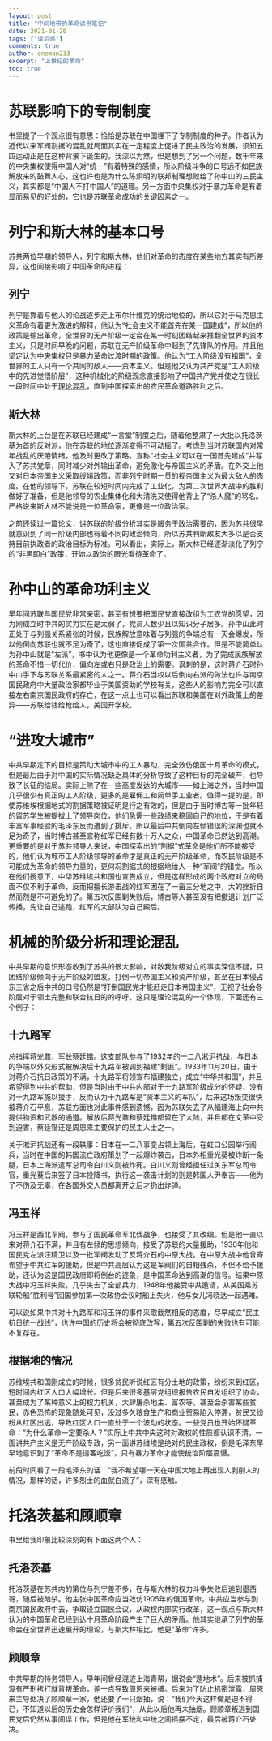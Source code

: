 ```yaml
---
layout: post
title: "中间地带的革命读书笔记"
date: 2021-01-20
tags: ["读后感"]
comments: true
author: oneman233
excerpt: "上世纪的革命"
toc: true
---
```


# 苏联影响下的专制制度

书里提了一个观点很有意思：恰恰是苏联在中国埋下了专制制度的种子。作者认为近代以来军阀割据的混乱就局面其实在一定程度上促进了民主政治的发展，须知五四运动正是在这种背景下诞生的。我深以为然，但是想到了另一个问题，数千年来的中央集权使得中国人对“统一”有着特殊的感情，所以阶级斗争的口号远不如民族解放来的鼓舞人心，这也许也是为什么陈炯明的联邦制理想败给了孙中山的三民主义，其实都是“中国人不打中国人”的道理。另一方面中央集权对于暴力革命是有着显而易见的好处的，它也是苏联革命成功的关键因素之一。

# 列宁和斯大林的基本口号

苏共两位早期的领导人，列宁和斯大林，他们对革命的态度在某些地方其实有所差异，这也间接影响了中国革命的进程：

## 列宁

列宁是靠着与他人的论战逐步走上布尔什维克的统治地位的，所以它对于马克思主义革命有着更为激进的解释，他认为“社会主义不能首先在某一国建成”，所以他的政策是输出革命，全世界的无产阶级一定会在某一时刻团结起来推翻全世界的资本主义，只是时间早晚的问题，苏联在无产阶级革命中起到了先锋队的作用。并且他坚定认为中央集权只是暴力革命过渡时期的政策。他认为“工人阶级没有祖国”，全世界的工人只有一个共同的敌人——资本主义。但是他又认为共产党是“工人阶级中的先进觉悟阶层”，这种机械化的阶级观念直接影响了中国共产党并使之在很长一段时间中处于[理论混乱](#机械的阶级分析和理论混乱)，直到中国探索出的农民革命道路胜利之后。

## 斯大林

斯大林的上台是在苏联已经建成“一言堂”制度之后，随着他整肃了一大批以托洛茨基为首的反对派，他在苏联的地位逐渐变得不可动摇了。考虑到当时苏联国内对常年战乱的厌倦情绪，他及时更改了策略，宣称“社会主义可以在一国首先建成”并写入了苏共党章，同时减少对外输出革命，避免激化与帝国主义的矛盾。在外交上他又对日本帝国主义采取绥靖政策，而非列宁时期一贯的视帝国主义为最大敌人的态度。在他的领导下，苏联在较短时间内完成了工业化，为第二次世界大战中的胜利做好了准备，但是他领导的农业集体化和大清洗又使得他背上了“杀人魔”的骂名。严格说来斯大林不能说是一位革命家，更像是一位政治家。

之前还读过一篇论文，讲苏联的阶级分析其实是服务于政治需要的，因为苏共很早就意识到了同一阶级内部也有着不同的政治倾向，所以苏共判断敌友大多以是否支持目前执政者的政治目标为标准。可以看出，实际上，斯大林已经逐渐淡化了列宁的“非黑即白”政策，开始以政治的眼光看待革命了。

# 孙中山的革命功利主义

早年间苏联与国民党非常亲密，甚至有想要把国民党直接改组为工农党的愿望，因为刚成立时中共的实力实在是太弱了，党员人数少且以知识分子居多。孙中山此时正处于与列强关系紧张的时候，民族解放意味着与列强的争端总有一天会爆发，所以他倒向苏联也就不足为奇了，这也直接促成了第一次国共合作。但是不能简单认为孙中山就是“左派”，书中认为他更像是一个革命功利主义者，为了完成民族解放的革命不惜一切代价，偏向左或右只是政治上的需要。讽刺的是，这时蒋介石时孙中山手下与苏联关系最紧密的人之一。蒋介石当权以后倒向右派的做法也许与南京国民政府中大量政治家都毕业于美国资助的学校有关，这些人的影响力完全可以直接左右南京国民政府的存亡，在这一点上也可以看出苏联和美国在对外政策上的差异——苏联给钱给枪给人，美国开学校。

# “进攻大城市”

中共早期定下的目标是策动大城市中的工人暴动，完全效仿俄国十月革命的模式，但是最后由于对中国的实际情况缺乏具体的分析导致了这种目标的完全破产，也导致了长征的结局。实际上除了在一些高度发达的大城市——如上海之外，当时中国几乎很少有真正的工人阶级，更多的是雇佣工和简单手工业者。值得一提的是，即使苏维埃根据地式的割据策略被证明是行之有效的，但是由于当时博古等一批年轻的留苏学生被提拔上了领导岗位，他们急需一些政绩来稳固自己的地位，于是有着丰富军事经验的毛泽东反而遭到了排斥。所以最后中共倒向左倾错误的深渊也就不足为奇了，当时博古甚至宣称红军已经有数十万人之众，中国革命已然达到高潮。更重要的是对于苏共领导人来说，中国探索出的“割据”式革命是他们所不能接受的，他们认为城市工人阶级领导的革命才是真正的无产阶级革命，而农民阶级是不可能成为革命的领导力量的，更何况割据式的根据地给人一种“军阀”的错觉。所以在他们授意下，中华苏维埃共和国也宣告成立，但是这样形成的两个政府对立的局面不仅不利于革命，反而把擅长游击战的红军困在了一亩三分地之中，大的挫折自然而然是不可避免的了。第五次反围剿失败后，博古等人甚至没有把撤退计划广泛传播，先让自己逃跑，红军的大部队为自己殿后。

# 机械的阶级分析和理论混乱

中共早期的意识形态收到了苏共的很大影响，对敌我阶级对立的事实深信不疑，只团结阶级倾向于无产阶级的盟友，打倒一切帝国主义和资产阶级，甚至在日本侵占东三省之后中共的口号仍然是“打倒国民党才能赶走日本帝国主义”，无视了社会各阶层对于领土完整和联合抗日的的呼吁。这只是理论混乱的一个体现，下面还有三个例子：

## 十九路军

总指挥蒋光鼐，军长蔡廷锴。这支部队参与了1932年的一二八淞沪抗战，与日本的争端以外交形式被解决后十九路军被调到福建“剿匪”。1933年11月20日，由于对蒋介石抗日政策的不满，十九路军将领宣布福建独立，成立“中华共和国”，并且希望得到中共的帮助，但是当时由于中共内部对于十九路军阶级成分的怀疑，没有对十九路军施以援手，反而认为十九路军是“资本主义的军队”，后来这场叛变很快被蒋介石平息，苏联方面也对此事件感到遗憾，因为苏联失去了从福建海上向中共提供物资和武器的通道。解放后蒋光鼐和蔡廷锴都留在了大陆，并且都在文革中受到迫害，蔡廷锴还是周恩来主要保护的民主人士之一。

关于淞沪抗战还有一段轶事：日本在一二八事变占领上海后，在虹口公园举行阅兵，当时在中国的韩国流亡政府策划了一起爆炸袭击，日本外相重光葵被炸断一条腿，日本上海派遣军总司令白川义则被炸死。白川义则曾经担任过关东军总司令官，重光葵后来签了日本投降书，执行这一袭击计划的则是韩国人尹奉吉——他为了不伤及无辜，在各国外交人员都离开之后才扔出炸弹。

## 冯玉祥

冯玉祥是西北军阀，参与了国民革命军北伐战争，也接受了其改编。但是他一直以来对蒋介石不满，并且有左倾的思想倾向，接受了苏联的大量援助，1930年他和国民党左派汪精卫以及一批军阀发动了反蒋介石的中原大战。在中原大战中他曾寄希望于中共红军的援助，但是中共高层认为这是军阀们的自相残杀，不但不给予援助，还认为这是国民政府即将倒台的迹象，是中国革命达到高潮的信号。结果中原大战中冯玉祥失败，几乎失去了全部兵力，1948年他接受中共邀请，从美国乘苏联轮船“胜利号”回国参加第一次政协会议时船上失火，他与女儿冯晓达一起遇难。

可以说如果中共对十九路军和冯玉祥的事件采取截然相反的态度，尽早成立“民主抗日统一战线”，也许中国的历史将会被彻底改写，第五次反围剿的失败也有可能不复存在。

## 根据地的情况

苏维埃共和国刚成立的时候，很多贫民听说红区有分土地的政策，纷纷来到红区，短时间内红区人口大幅增长。但是后来很多基层党组织报告农民自发组织了协会，甚至成为了某种意义上的权力机关，大肆屠杀地主、富农等，甚至会杀害某些贫民，赤色恐怖的现象随处可见，没过多久粮食生产和商业贸易陷入停滞，贫民又纷纷从红区出逃，导致红区人口一直处于一个波动的状态。一些党员也开始怀疑革命：“为什么革命一定要杀人？”实际上中共中央这时对政权的性质都认识不清，一面讲共产主义是无产阶级专政，另一面讲苏维埃是绝对的民主政权，倒是毛泽东早早地意识到了“革命不是请客吃饭”，只有暴力革命才能使统治阶层震慑。

前段时间看了一段毛泽东的话：“我不希望哪一天在中国大地上再出现人剥削人的情况，那样的话，许多烈士的血就白流了”，深有感触。

# 托洛茨基和顾顺章

书里给我印象比较深刻的有下面这两个人：

## 托洛茨基

托洛茨基在苏共内的第位与列宁差不多，在与斯大林的权力斗争失败后逃到墨西哥，随后被暗杀。他主张中国革命应当效仿1905年的俄国革命，中共应当参与到南京国民政府中去，争取设立国民会议，从政权内部实行改革，这一观点与斯大林认为的中国革命已经到达十月革命阶段产生了巨大的矛盾。他其实继承了列宁的革命会在全世界迅速展开的理论，与斯大林相比，他更“革命”许多。

## 顾顺章

中共早期的特务领导人，早年间曾经混迹上海青帮，据说会“遁地术”。后来被抓捕没有严刑拷打就背叛革命，差一点导致周恩来被捕。后来为了防止机密泄露，周恩来主导处决了顾顺章一家，他还要了一只烟抽，说：“我们今天这样做是迫不得已，不知道以后的历史会怎样评价我们”，从此以后他再未抽烟。顾顺章叛逃到国民党后仍然从事间谍工作，但是他在军统和中统之间摇摆不定，最后被蒋介石处决。